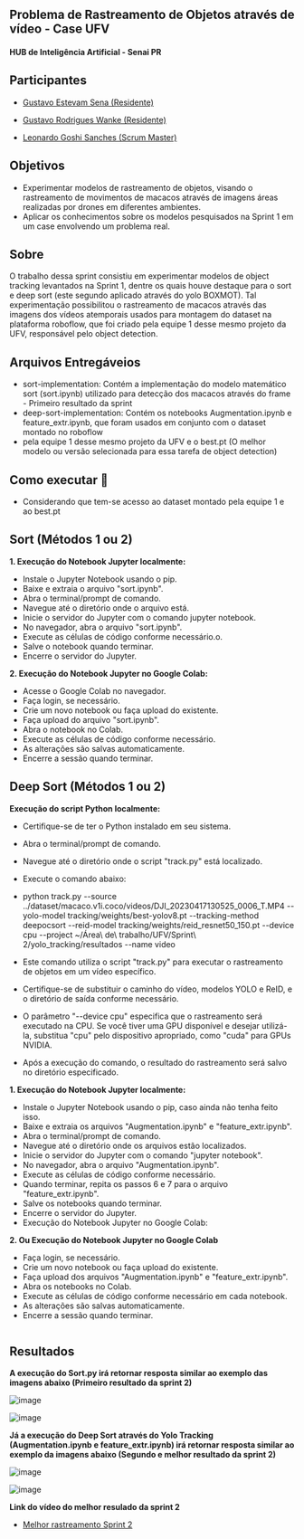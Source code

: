 ## Problema de Rastreamento de Objetos através de vídeo - Case UFV

#### HUB de Inteligência Artificial - Senai PR

## Participantes
-  [Gustavo Estevam Sena (Residente)](https://github.com/Gultes)
-  [Gustavo Rodrigues Wanke (Residente)](https://github.com/GWanke)

-  [Leonardo Goshi Sanches (Scrum Master)](https://github.com/LeleoSanches)

## Objetivos
- Experimentar modelos de rastreamento de objetos, visando o rastreamento de movimentos de macacos através de imagens áreas realizadas por drones em diferentes ambientes.
- Aplicar os conhecimentos sobre os modelos pesquisados na Sprint 1 em um case envolvendo um problema real.

## Sobre
O trabalho dessa sprint consistiu em experimentar modelos de object tracking levantados na Sprint 1, dentre os quais houve destaque para o sort e deep sort (este segundo aplicado através do yolo BOXMOT). Tal experimentação possibilitou o rastreamento de macacos através das imagens dos vídeos atemporais usados para montagem do dataset na plataforma roboflow, que foi criado pela equipe 1 desse mesmo projeto da UFV, responsável pelo object detection. 

## Arquivos Entregáveios

- sort-implementation: Contém a implementação do modelo matemático sort (sort.ipynb) utilizado para detecção dos macacos através do frame - Primeiro resultado da sprint
- deep-sort-implementation: Contém os notebooks Augmentation.ipynb e feature_extr.ipynb, que foram usados em conjunto com o dataset montado no roboflow
- pela equipe 1 desse mesmo projeto da UFV e o best.pt (O melhor modelo ou versão selecionada para essa tarefa de object detection)  

## Como executar 🏃‍

- Considerando que tem-se acesso ao dataset montado pela equipe 1 e ao best.pt

## Sort (Métodos 1 ou 2)

**1. Execução do Notebook Jupyter localmente:**

- Instale o Jupyter Notebook usando o pip.
- Baixe e extraia o arquivo "sort.ipynb".
- Abra o terminal/prompt de comando.
- Navegue até o diretório onde o arquivo está.
- Inicie o servidor do Jupyter com o comando jupyter notebook.
- No navegador, abra o arquivo "sort.ipynb".
- Execute as células de código conforme necessário.o.
- Salve o notebook quando terminar.
- Encerre o servidor do Jupyter.

**2. Execução do Notebook Jupyter no Google Colab:**

- Acesse o Google Colab no navegador.
- Faça login, se necessário.
- Crie um novo notebook ou faça upload do existente.
- Faça upload do arquivo "sort.ipynb".
- Abra o notebook no Colab.
- Execute as células de código conforme necessário.
- As alterações são salvas automaticamente.
- Encerre a sessão quando terminar.

## Deep Sort (Métodos 1 ou 2)

**Execução do script Python localmente:**

- Certifique-se de ter o Python instalado em seu sistema.
- Abra o terminal/prompt de comando.
- Navegue até o diretório onde o script "track.py" está localizado.
- Execute o comando abaixo:

- python track.py --source ../dataset/macaco.v1i.coco/videos/DJI_20230417130525_0006_T.MP4 --yolo-model tracking/weights/best-yolov8.pt --tracking-method deepocsort --reid-model tracking/weights/reid_resnet50_150.pt --device cpu --project ~/Área\ de\ trabalho/UFV/Sprint\ 2/yolo_tracking/resultados --name video

- Este comando utiliza o script "track.py" para executar o rastreamento de objetos em um vídeo específico.
- Certifique-se de substituir o caminho do vídeo, modelos YOLO e ReID, e o diretório de saída conforme necessário.
- O parâmetro "--device cpu" especifica que o rastreamento será executado na CPU. Se você tiver uma GPU disponível e desejar utilizá-la, substitua "cpu" pelo dispositivo apropriado, como "cuda" para GPUs NVIDIA.
- Após a execução do comando, o resultado do rastreamento será salvo no diretório especificado.

**1. Execução do Notebook Jupyter localmente:**

- Instale o Jupyter Notebook usando o pip, caso ainda não tenha feito isso.
- Baixe e extraia os arquivos "Augmentation.ipynb" e "feature_extr.ipynb".
- Abra o terminal/prompt de comando.
- Navegue até o diretório onde os arquivos estão localizados.
- Inicie o servidor do Jupyter com o comando "jupyter notebook".
- No navegador, abra o arquivo "Augmentation.ipynb".
- Execute as células de código conforme necessário.
- Quando terminar, repita os passos 6 e 7 para o arquivo "feature_extr.ipynb".
- Salve os notebooks quando terminar.
- Encerre o servidor do Jupyter.
- Execução do Notebook Jupyter no Google Colab:

**2. Ou Execução do Notebook Jupyter no Google Colab**

- Faça login, se necessário.
- Crie um novo notebook ou faça upload do existente.
- Faça upload dos arquivos "Augmentation.ipynb" e "feature_extr.ipynb".
- Abra os notebooks no Colab.
- Execute as células de código conforme necessário em cada notebook.
- As alterações são salvas automaticamente.
- Encerre a sessão quando terminar.
````
````
## Resultados

**A execução do Sort.py irá retornar resposta similar ao exemplo das imagens abaixo (Primeiro resultado da sprint 2)**

![image](https://github.com/gultes2023/object-tracking-POC3-UFV/assets/131166618/21b8adb7-5f1a-40df-b75e-1e16f16fff61)

![image](https://github.com/gultes2023/object-tracking-POC3-UFV/assets/131166618/0296c668-efa0-46b5-ba1a-2338ad8d729d)

**Já a execução do Deep Sort através do Yolo Tracking (Augmentation.ipynb e feature_extr.ipynb) irá retornar resposta similar ao exemplo da imagens abaixo (Segundo e melhor resultado da sprint 2)**

![image](https://github.com/gultes2023/object-tracking-POC3-UFV/assets/131166618/bb6b49e3-53fa-4f60-b652-bbea2438e5f5)

![image](https://github.com/gultes2023/object-tracking-POC3-UFV/assets/131166618/37e26115-2853-4afc-889c-c148ca78d615)

**Link do vídeo do melhor resulado da sprint 2**

- [Melhor rastreamento Sprint 2](https://youtu.be/5pWeXXhkqoE)

````



